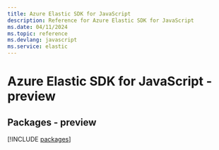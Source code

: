 ```yaml
---
title: Azure Elastic SDK for JavaScript
description: Reference for Azure Elastic SDK for JavaScript
ms.date: 04/11/2024
ms.topic: reference
ms.devlang: javascript
ms.service: elastic
---
```

# Azure Elastic SDK for JavaScript - preview
## Packages - preview
[!INCLUDE [packages](elastic-index.md)]